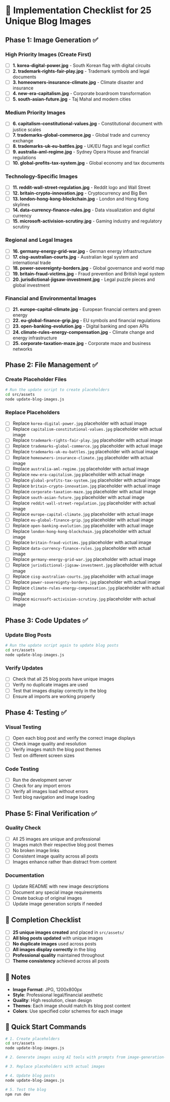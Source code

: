# 🎯 Implementation Checklist for 25 Unique Blog Images

## Phase 1: Image Generation ✅

### High Priority Images (Create First)
- [ ] **1. korea-digital-power.jpg** - South Korean flag with digital circuits
- [ ] **2. trademark-rights-fair-play.jpg** - Trademark symbols and legal documents
- [ ] **3. homeowners-insurance-climate.jpg** - Climate disaster and insurance
- [ ] **4. new-era-capitalism.jpg** - Corporate boardroom transformation
- [ ] **5. south-asian-future.jpg** - Taj Mahal and modern cities

### Medium Priority Images
- [ ] **6. capitalism-constitutional-values.jpg** - Constitutional document with justice scales
- [ ] **7. trademarks-global-commerce.jpg** - Global trade and currency exchange
- [ ] **8. trademarks-uk-eu-battles.jpg** - UK/EU flags and legal conflict
- [ ] **9. australia-aml-regime.jpg** - Sydney Opera House and financial regulations
- [ ] **10. global-profits-tax-system.jpg** - Global economy and tax documents

### Technology-Specific Images
- [ ] **11. reddit-wall-street-regulation.jpg** - Reddit logo and Wall Street
- [ ] **12. britain-crypto-innovation.jpg** - Cryptocurrency and Big Ben
- [ ] **13. london-hong-kong-blockchain.jpg** - London and Hong Kong skylines
- [ ] **14. data-currency-finance-rules.jpg** - Data visualization and digital currency
- [ ] **15. microsoft-activision-scrutiny.jpg** - Gaming industry and regulatory scrutiny

### Regional and Legal Images
- [ ] **16. germany-energy-grid-war.jpg** - German energy infrastructure
- [ ] **17. cisg-australian-courts.jpg** - Australian legal system and international trade
- [ ] **18. power-sovereignty-borders.jpg** - Global governance and world map
- [ ] **19. britain-fraud-victims.jpg** - Fraud prevention and British legal system
- [ ] **20. jurisdictional-jigsaw-investment.jpg** - Legal puzzle pieces and global investment

### Financial and Environmental Images
- [ ] **21. europe-capital-climate.jpg** - European financial centers and green energy
- [ ] **22. eu-global-finance-grip.jpg** - EU symbols and financial regulations
- [ ] **23. open-banking-evolution.jpg** - Digital banking and open APIs
- [ ] **24. climate-rules-energy-compensation.jpg** - Climate change and energy infrastructure
- [ ] **25. corporate-taxation-maze.jpg** - Corporate maze and business networks

## Phase 2: File Management ✅

### Create Placeholder Files
```bash
# Run the update script to create placeholders
cd src/assets
node update-blog-images.js
```

### Replace Placeholders
- [ ] Replace `korea-digital-power.jpg` placeholder with actual image
- [ ] Replace `capitalism-constitutional-values.jpg` placeholder with actual image
- [ ] Replace `trademark-rights-fair-play.jpg` placeholder with actual image
- [ ] Replace `trademarks-global-commerce.jpg` placeholder with actual image
- [ ] Replace `trademarks-uk-eu-battles.jpg` placeholder with actual image
- [ ] Replace `homeowners-insurance-climate.jpg` placeholder with actual image
- [ ] Replace `australia-aml-regime.jpg` placeholder with actual image
- [ ] Replace `new-era-capitalism.jpg` placeholder with actual image
- [ ] Replace `global-profits-tax-system.jpg` placeholder with actual image
- [ ] Replace `britain-crypto-innovation.jpg` placeholder with actual image
- [ ] Replace `corporate-taxation-maze.jpg` placeholder with actual image
- [ ] Replace `south-asian-future.jpg` placeholder with actual image
- [ ] Replace `reddit-wall-street-regulation.jpg` placeholder with actual image
- [ ] Replace `europe-capital-climate.jpg` placeholder with actual image
- [ ] Replace `eu-global-finance-grip.jpg` placeholder with actual image
- [ ] Replace `open-banking-evolution.jpg` placeholder with actual image
- [ ] Replace `london-hong-kong-blockchain.jpg` placeholder with actual image
- [ ] Replace `britain-fraud-victims.jpg` placeholder with actual image
- [ ] Replace `data-currency-finance-rules.jpg` placeholder with actual image
- [ ] Replace `germany-energy-grid-war.jpg` placeholder with actual image
- [ ] Replace `jurisdictional-jigsaw-investment.jpg` placeholder with actual image
- [ ] Replace `cisg-australian-courts.jpg` placeholder with actual image
- [ ] Replace `power-sovereignty-borders.jpg` placeholder with actual image
- [ ] Replace `climate-rules-energy-compensation.jpg` placeholder with actual image
- [ ] Replace `microsoft-activision-scrutiny.jpg` placeholder with actual image

## Phase 3: Code Updates ✅

### Update Blog Posts
```bash
# Run the update script again to update blog posts
cd src/assets
node update-blog-images.js
```

### Verify Updates
- [ ] Check that all 25 blog posts have unique images
- [ ] Verify no duplicate images are used
- [ ] Test that images display correctly in the blog
- [ ] Ensure all imports are working properly

## Phase 4: Testing ✅

### Visual Testing
- [ ] Open each blog post and verify the correct image displays
- [ ] Check image quality and resolution
- [ ] Verify images match the blog post themes
- [ ] Test on different screen sizes

### Code Testing
- [ ] Run the development server
- [ ] Check for any import errors
- [ ] Verify all images load without errors
- [ ] Test blog navigation and image loading

## Phase 5: Final Verification ✅

### Quality Check
- [ ] All 25 images are unique and professional
- [ ] Images match their respective blog post themes
- [ ] No broken image links
- [ ] Consistent image quality across all posts
- [ ] Images enhance rather than distract from content

### Documentation
- [ ] Update README with new image descriptions
- [ ] Document any special image requirements
- [ ] Create backup of original images
- [ ] Update image generation scripts if needed

## 🎉 Completion Checklist

- [ ] **25 unique images created** and placed in `src/assets/`
- [ ] **All blog posts updated** with unique images
- [ ] **No duplicate images** used across posts
- [ ] **All images display correctly** in the blog
- [ ] **Professional quality** maintained throughout
- [ ] **Theme consistency** achieved across all posts

## 📝 Notes

- **Image Format**: JPG, 1200x800px
- **Style**: Professional legal/financial aesthetic
- **Quality**: High resolution, clean design
- **Themes**: Each image should match its blog post content
- **Colors**: Use specified color schemes for each image

## 🚀 Quick Start Commands

```bash
# 1. Create placeholders
cd src/assets
node update-blog-images.js

# 2. Generate images using AI tools with prompts from image-generation-script.md

# 3. Replace placeholders with actual images

# 4. Update blog posts
node update-blog-images.js

# 5. Test the blog
npm run dev
``` 